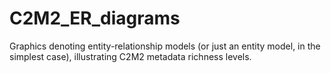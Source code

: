 # C2M2_ER_diagrams

Graphics denoting entity-relationship models
(or just an entity model, in the simplest case),
illustrating C2M2 metadata richness levels.
